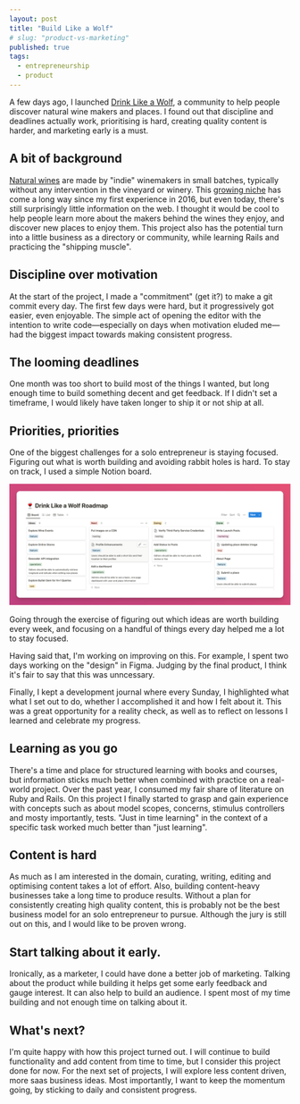 ```yaml
---
layout: post
title: "Build Like a Wolf"
# slug: "product-vs-marketing"
published: true
tags:
  - entrepreneurship
  - product
---
```


A few days ago, I launched [Drink Like a Wolf](https://drinklikeawolf.com/), a community to help people discover natural wine makers and places. I found out that discipline and deadlines actually work, prioritising is hard, creating quality content is harder, and marketing early is a must.

## A bit of background

[Natural wines](https://drinklikeawolf.com/about) are made by "indie" winemakers in small batches, typically without any intervention in the vineyard or winery. This [growing niche](https://trends.google.com/trends/explore/TIMESERIES/1677852000?hl=en-US&tz=-480&date=all&q=%2Fm%2F02qxpcz&sni=3) has come a long way since my first experience in 2016, but even today, there's still surprisingly little information on the web. I thought it would be cool to help people learn more about the makers behind the wines they enjoy, and discover new places to enjoy them. This project also has the potential turn into a little business as a directory or community, while learning Rails and practicing the "shipping muscle".

## Discipline over motivation

At the start of the project, I made a "commitment" (get it?) to make a git commit every day. The first few days were hard, but it progressively got easier, even enjoyable. The simple act of opening the editor with the intention to write code—especially on days when motivation eluded me—had the biggest impact towards making consistent progress.

## The looming deadlines

One month was too short to build most of the things I wanted, but long enough time to build something decent and get feedback. If I didn't set a timeframe, I would likely have taken longer to ship it or not ship at all.

## Priorities, priorities

One of the biggest challenges for a solo entrepreneur is staying focused. Figuring out what is worth building and avoiding rabbit holes is hard. To stay on track, I used a simple Notion board.

![Drink Like a Wolf Roadmap](../images/dlaw-notion-board.png)

Going through the exercise of figuring out which ideas are worth building every week, and focusing on a handful of things every day helped me a lot to stay focused.

Having said that, I'm working on improving on this. For example, I spent two days working on the "design" in Figma. Judging by the final product, I think it's fair to say that this was unncessary.

Finally, I kept a development journal where every Sunday, I highlighted what what I set out to do, whether I accomplished it and how I felt about it. This was a great opportunity for a reality check, as well as to reflect on lessons I learned and celebrate my progress.

## Learning as you go

There's a time and place for structured learning with books and courses, but information sticks much better when combined with practice on a real-world project. Over the past year, I consumed my fair share of literature on Ruby and Rails. On this project I finally started to grasp and gain experience with concepts such as about model scopes, concerns, stimulus controllers and mosty importantly, tests. "Just in time learning" in the context of a specific task worked much better than "just learning".

## Content is hard

As much as I am interested in the domain, curating, writing, editing and optimising content takes a lot of effort. Also, building content-heavy businesses take a long time to produce results. Without a plan for consistently creating high quality content, this is probably not be the best business model for an solo entrepreneur to pursue. Although the jury is still out on this, and I would like to be proven wrong.

## Start talking about it early.

Ironically, as a marketer, I could have done a better job of marketing. Talking about the product while building it helps get some early feedback and gauge interest. It can also help to build an audience. I spent most of my time building and not enough time on talking about it.

## What's next?

I'm quite happy with how this project turned out. I will continue to build functionality and add content from time to time, but I consider this project done for now. For the next set of projects, I will explore less content driven, more saas business ideas. Most importantly, I want to keep the momentum going, by sticking to daily and consistent progress.
